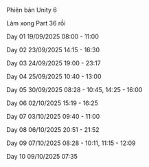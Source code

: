 Phiên bản Unity 6

Làm xong Part 36 rồi

Day 01 19/09/2025 08:00 - 11:00

Day 02 23/09/2025 14:15 - 16:30

Day 03 24/09/2025 19:00 - 23:17

Day 04 25/09/2025 10:40 - 13:00

Day 05 30/09/2025 08:28 - 10:45, 14:25 - 16:00

Day 06 02/10/2025 15:19 - 16:25

Day 07 03/10/2025 09:40 - 11:00

Day 08 06/10/2025 20:51 - 21:52

Day 09 07/10/2025 08:28 - 10:11, 11:15 - 12:09

Day 10 09/10/2025 07:35
